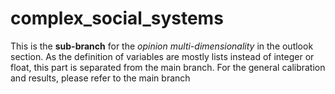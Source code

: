 # complex_social_systems

This is the **sub-branch** for the *opinion multi-dimensionality* in the outlook section. As the definition of variables are mostly lists instead of integer or float, this part is separated from the main branch. For the general calibration and results, please refer to the main branch
